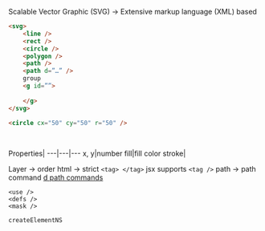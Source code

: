 
Scalable Vector Graphic (SVG) → Extensive markup language (XML) based

```html
<svg>
	<line />
	<rect />
	<circle />
	<polygon />
	<path />
	<path d=”…” />
	group
	<g id=””> 
	
	</g>
</svg>
```

```html
<circle cx="50" cy="50" r="50" />
```

<br>

Properties| 
---|---|---
x, y|number
fill|fill color
stroke|

Layer → order
html → strict `<tag> </tag>` jsx supports `<tag />`
path -> path command
[d path commands](https://developer.mozilla.org/en-US/docs/Web/SVG/Attribute/d#path_commands)



```
<use />
<defs />
<mask />
```

`createElementNS`